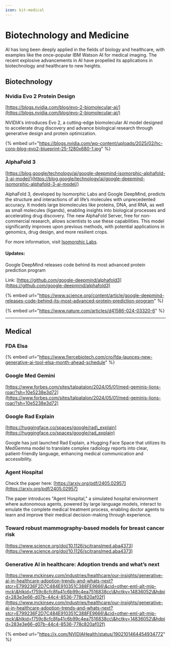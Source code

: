 ```yaml
---
icon: kit-medical
---
```


# Biotechnology  and Medicine

AI has long been deeply applied in the fields of biology and healthcare, with examples like the once-popular IBM Watson AI for medical imaging. The recent explosive advancements in AI have propelled its applications in biotechnology and healthcare to new heights.



## Biotechnology

### Nvidia Evo 2 Protein Design

[https://blogs.nvidia.com/blog/evo-2-biomolecular-ai/](https://blogs.nvidia.com/blog/evo-2-biomolecular-ai/)

NVIDIA's introduces Evo 2, a cutting-edge biomolecular AI model designed to accelerate drug discovery and advance biological research through generative design and protein optimization.

{% embed url="https://blogs.nvidia.com/wp-content/uploads/2025/02/hc-corp-blog-evo2-blueprint-25-1280x680-1.jpg" %}

### AlphaFold 3

[https://blog.google/technology/ai/google-deepmind-isomorphic-alphafold-3-ai-model/](https://blog.google/technology/ai/google-deepmind-isomorphic-alphafold-3-ai-model/)

AlphaFold 3, developed by Isomorphic Labs and Google DeepMind, predicts the structure and interactions of all life’s molecules with unprecedented accuracy. It models large biomolecules like proteins, DNA, and RNA, as well as small molecules (ligands), enabling insights into biological processes and accelerating drug discovery. The new AlphaFold Server, free for non-commercial research, allows scientists to use these capabilities. This model significantly improves upon previous methods, with potential applications in genomics, drug design, and more resilient crops.

For more information, visit [Isomorphic Labs](https://www.isomorphiclabs.com/articles/alphafold-3-predicts-the-structure-and-interactions-of-all-of-lifes-molecules).

#### Updates:

Google DeepMind releases code behind its most advanced protein prediction program

Link: [https://github.com/google-deepmind/alphafold3](https://github.com/google-deepmind/alphafold3)

{% embed url="https://www.science.org/content/article/google-deepmind-releases-code-behind-its-most-advanced-protein-prediction-program" %}

{% embed url="https://www.nature.com/articles/d41586-024-03320-6" %}

***

## Medical

### FDA Elsa

{% embed url="https://www.fiercebiotech.com/cro/fda-launces-new-generative-ai-tool-elsa-month-ahead-schedule" %}

### Google Med Gemini

[https://www.forbes.com/sites/talpatalon/2024/05/01/med-geminis-lions-roar/?sh=10e5238e3d72](https://www.forbes.com/sites/talpatalon/2024/05/01/med-geminis-lions-roar/?sh=10e5238e3d72)



### Google Rad Explain

[https://huggingface.co/spaces/google/rad\_explain](https://huggingface.co/spaces/google/rad_explain)

Google has just launched Rad Explain, a Hugging Face Space that utilizes its MedGemma model to translate complex radiology reports into clear, patient-friendly language, enhancing medical communication and accessibility.



### Agent Hospital&#x20;

Check the paper here: [https://arxiv.org/pdf/2405.02957](https://arxiv.org/pdf/2405.02957)

The paper introduces "Agent Hospital," a simulated hospital environment where autonomous agents, powered by large language models, interact to emulate the complete medical treatment process, enabling doctor agents to learn and improve their medical decision-making through experience.



### Toward robust mammography-based models for breast cancer risk

[https://www.science.org/doi/10.1126/scitranslmed.aba4373](https://www.science.org/doi/10.1126/scitranslmed.aba4373)



### Generative AI in healthcare: Adoption trends and what’s next

[https://www.mckinsey.com/industries/healthcare/our-insights/generative-ai-in-healthcare-adoption-trends-and-whats-next?stcr=E799236F2D7C484E910351C388FE9666\&cid=other-eml-alt-mip-mck\&hlkid=f759c8cfc8fa41c6b99c4ea7516838cc\&hctky=14836052\&hdpid=283e3e66-d07b-44c4-8536-778c820af02f](https://www.mckinsey.com/industries/healthcare/our-insights/generative-ai-in-healthcare-adoption-trends-and-whats-next?stcr=E799236F2D7C484E910351C388FE9666\&cid=other-eml-alt-mip-mck\&hlkid=f759c8cfc8fa41c6b99c4ea7516838cc\&hctky=14836052\&hdpid=283e3e66-d07b-44c4-8536-778c820af02f)



{% embed url="https://x.com/NVIDIAHealth/status/1902101464454934772" %}

